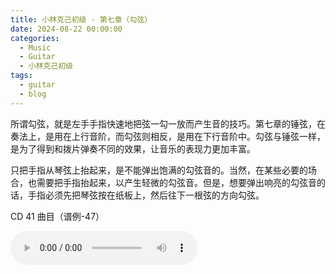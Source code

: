 ```yaml
---
title: 小林克己初级 - 第七章（勾弦）
date: 2024-08-22 00:00:00
categories:
  - Music
  - Guitar
  - 小林克己初级
tags:
  - guitar
  - blog
---
```


所谓勾弦，就是左手手指快速地把弦一勾一放而产生音的技巧。第七章的锤弦，在奏法上，是用在上行音阶，而勾弦则相反，是用在下行音阶中。勾弦与锤弦一样，是为了得到和拨片弹奏不同的效果，让音乐的表现力更加丰富。

只把手指从琴弦上抬起来，是不能弹出饱满的勾弦音的。当然，在某些必要的场合，也需要把手指抬起来，以产生轻微的勾弦音。但是，想要弹出响亮的勾弦音的话，手指必须先把琴弦按在纸板上，然后往下一根弦的方向勾弦。

<!-- more -->

CD 41 曲目（谱例-47）

<audio controls src="/guitar-lin-c/cd-041.mp3" />

CD 42 曲目（谱例-48）

<audio controls src="/guitar-lin-c/cd-042.mp3" />

CD 43 曲目（谱例-49）

<audio controls src="/guitar-lin-c/cd-043.mp3" />

CD 44 曲目（谱例-50）

<audio controls src="/guitar-lin-c/cd-044.mp3" />

CD 45 曲目（谱例-51）

<audio controls src="/guitar-lin-c/cd-045.1.mp3" />

<br />

<audio controls src="/guitar-lin-c/cd-045.2.mp3" />